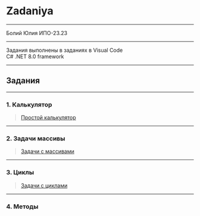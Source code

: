 # Zadaniya
***
Болий Юлия ИПО-23.23
***
Задания выполнены в заданиях в Visual Code  
C# .NET 8.0 framework
***
## Задания
***
### 1. Калькулятор
   > [Простой калькулятор](https://github.com/Lisichka-Ju/C-__zadaniya/blob/main/calculator)
***
### 2. Задачи массивы
   > [Задачи с массивами](https://github.com/Lisichka-Ju/C-__zadaniya/blob/main/zadachi_massivi)
***
### 3. Циклы
   > [Задачи с циклами](https://github.com/Lisichka-Ju/C-__zadaniya/blob/main/cikli)
***
### 4. Методы
   >[](https://github.com/Lisichka-Ju/C-__zadaniya/blob/main/metodi_teoriya)
   >[]()


